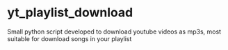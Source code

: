 # yt_playlist_download
Small python script developed to download youtube videos as mp3s, most suitable for download songs in your playlist 
